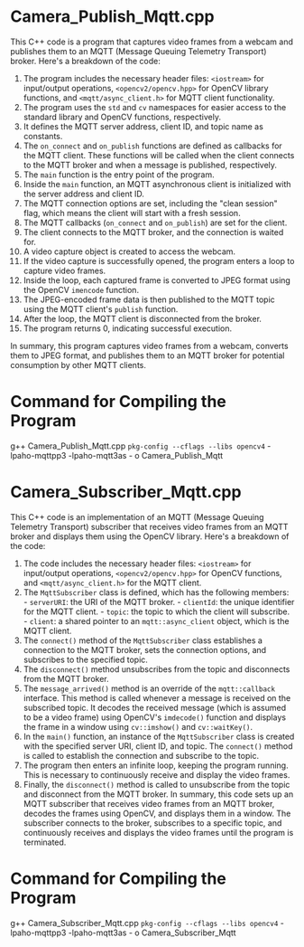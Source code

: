 # Camera_Publish_Mqtt.cpp
This C++ code is a program that captures video frames from a webcam and publishes them to an MQTT (Message Queuing Telemetry Transport) broker. 
Here's a breakdown of the code: 
1. The program includes the necessary header files: `<iostream>` for input/output operations, `<opencv2/opencv.hpp>` for OpenCV library functions, and `<mqtt/async_client.h>` for MQTT client functionality.
2. The program uses the `std` and `cv` namespaces for easier access to the standard library and OpenCV functions, respectively.
3. It defines the MQTT server address, client ID, and topic name as constants.
4. The `on_connect` and `on_publish` functions are defined as callbacks for the MQTT client. These functions will be called when the client connects to the MQTT broker and when a message is published, respectively.
5. The `main` function is the entry point of the program.
6. Inside the `main` function, an MQTT asynchronous client is initialized with the server address and client ID.
7. The MQTT connection options are set, including the "clean session" flag, which means the client will start with a fresh session.
8. The MQTT callbacks (`on_connect` and `on_publish`) are set for the client.
9. The client connects to the MQTT broker, and the connection is waited for.
10. A video capture object is created to access the webcam.
11. If the video capture is successfully opened, the program enters a loop to capture video frames.
12. Inside the loop, each captured frame is converted to JPEG format using the OpenCV `imencode` function. 
13. The JPEG-encoded frame data is then published to the MQTT topic using the MQTT client's `publish` function.
14. After the loop, the MQTT client is disconnected from the broker.
15. The program returns 0, indicating successful execution. 

In summary, this program captures video frames from a webcam, converts them to JPEG format, and publishes them to an MQTT broker for potential consumption by other MQTT clients.

# Command for Compiling the Program
g++ Camera_Publish_Mqtt.cpp `pkg-config --cflags --libs opencv4` -lpaho-mqttpp3 -lpaho-mqtt3as - o Camera_Publish_Mqtt

# Camera_Subscriber_Mqtt.cpp
This C++ code is an implementation of an MQTT (Message Queuing Telemetry Transport) subscriber that receives video frames from an MQTT broker and displays them using the OpenCV library. Here's a breakdown of the code: 
1. The code includes the necessary header files: `<iostream>` for input/output operations, `<opencv2/opencv.hpp>` for OpenCV functions, and `<mqtt/async_client.h>` for the MQTT client.
2. The `MqttSubscriber` class is defined, which has the following members: - `serverURI`: the URI of the MQTT broker. - `clientId`: the unique identifier for the MQTT client. - `topic`: the topic to which the client will subscribe. - `client`: a shared pointer to an `mqtt::async_client` object, which is the MQTT client.
3. The `connect()` method of the `MqttSubscriber` class establishes a connection to the MQTT broker, sets the connection options, and subscribes to the specified topic.
4. The `disconnect()` method unsubscribes from the topic and disconnects from the MQTT broker.
5. The `message_arrived()` method is an override of the `mqtt::callback` interface. This method is called whenever a message is received on the subscribed topic. It decodes the received message (which is assumed to be a video frame) using OpenCV's `imdecode()` function and displays the frame in a window using `cv::imshow()` and `cv::waitKey()`.
6. In the `main()` function, an instance of the `MqttSubscriber` class is created with the specified server URI, client ID, and topic. The `connect()` method is called to establish the connection and subscribe to the topic.
7. The program then enters an infinite loop, keeping the program running. This is necessary to continuously receive and display the video frames.
8. Finally, the `disconnect()` method is called to unsubscribe from the topic and disconnect from the MQTT broker. In summary, this code sets up an MQTT subscriber that receives video frames from an MQTT broker, decodes the frames using OpenCV, and displays them in a window. The subscriber connects to the broker, subscribes to a specific topic, and continuously receives and displays the video frames until the program is terminated.


# Command for Compiling the Program
g++ Camera_Subscriber_Mqtt.cpp `pkg-config --cflags --libs opencv4` -lpaho-mqttpp3 -lpaho-mqtt3as - o Camera_Subscriber_Mqtt
